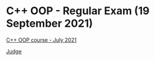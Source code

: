 # C++ OOP - Regular Exam  (19 September 2021)

[C++ OOP course - July 2021](https://softuni.bg/trainings/3259/cpp-oop-july-2021)

[Judge](https://judge.softuni.org/Contests/3152/CPlusPlus-OOP-Regular-Exam-19-September-2021)
